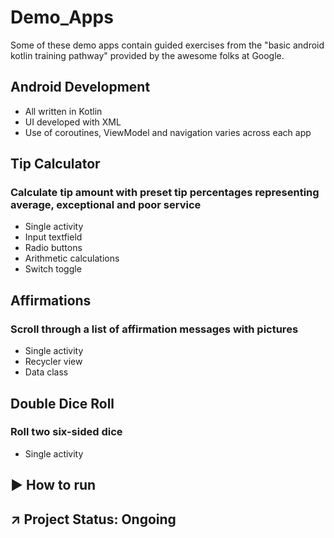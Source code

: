 # Demo_Apps
Some of these demo apps contain guided exercises from the "basic android kotlin training pathway" provided by the awesome folks at Google.

## Android Development
* All written in Kotlin
* UI developed with XML 
* Use of coroutines, ViewModel and navigation varies across each app

## Tip Calculator
### Calculate tip amount with preset tip percentages representing average, exceptional and poor service
* Single activity
* Input textfield
* Radio buttons
* Arithmetic calculations
* Switch toggle

## Affirmations
### Scroll through a list of affirmation messages with pictures
* Single activity
* Recycler view
* Data class

## Double Dice Roll
### Roll two six-sided dice 
* Single activity

## ▶️ How to run

## ↗️ Project Status: Ongoing

